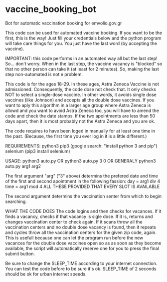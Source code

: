 # vaccine_booking_bot
Bot for automatic vaccination booking for emvolio.gov.gr




This code can be used for automated vaccine booking. If you want to be the first, this is the way!
Just fill your credentials below and the python program will take care things for you. You just have
the last word (by accepting the vaccine).

IMPORTANT: this code performs in an automated way all but the last step! So... don't worry.
When in the last step, the vaccine vacancy is "blocked" so that no other person can take it
(at least for 2 minutes). So, making the last step non-automated is not e problem.

This code is for the ages 18-29. In these ages, Astra Zeneca Vaccine is not admissioned. 
Consequently, the code dose not check that. It only checks NOT to select a single-dose vaccine.
In other words, it avoids single dose vaccines (like Johnson) and accepts all the double dose vaccines.
If you want to aply this algorithm in a larger age group where Astra Zeneca is allowd and you want to avoid
Astra Zeneca too, you will have to amend the code and check the date stamps. If the two apointments are
less than 50 days apart, then it is most probably not the Astra Zeneca and you are ok.

The code requires to have been loged in manually for at least one time in the past. 
(Because, the first time you ever log in it is a little different.)

REQUIREMENTS:
python3
pip3 (google search: "install python 3 and pip")
selenium (pip3 install selenium)

USAGE:
python3 auto.py
OR
python3 auto.py 3 0
OR GENERALY
python3 auto.py arg1 arg2

The first argument "arg" ("3" above) determins the prefered date and time of the first and second apointment in the following fassion:
day = arg1 div 4
time = arg1 mod 4
ALL THESE PROVIDED THAT EVERY SLOT IS AVAILABLE

The second argument determins the vaccination senter from which to begin searching.

WHAT THE CODE DOES
The code logins and then checks for vacances. If it finds a vacancy, checks if that vacancy is sigle dose. 
If it is, returns and changes vaccination center to check again. If it scans throw all the vaccination centers and no
double dose vacancy is found, then it repeats and cycles throw all the vaccination centers for the given zip code, again.
This is usefull because one can let the program run before the new vacances for the double dose vaccines open so as as soon
as they become available, the script will automatically reserve one for you to press the final submit button.

Be sure to change the SLEEP_TIME according to your internet connection. You can test the code before to be sure it's ok.
SLEEP_TIME of 2 seconds should be ok for urban internet speeds.


